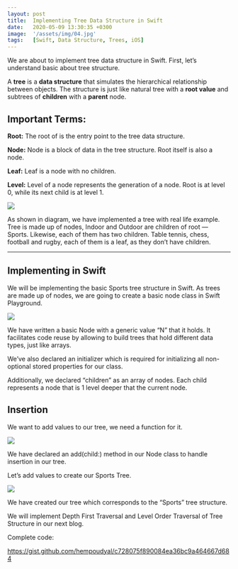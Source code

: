 ```yaml
---
layout: post
title:  Implementing Tree Data Structure in Swift
date:   2020-05-09 13:30:35 +0300
image:  '/assets/img/04.jpg'
tags:   [Swift, Data Structure, Trees, iOS]
---
```


We are about to implement tree data structure in Swift. First, let’s understand basic about tree structure.

A **tree** is a **data structure** that simulates the hierarchical relationship between objects. The structure is just like natural tree with a **root value** and subtrees of **children** with a **parent** node.

## Important Terms:

**Root:** The root of is the entry point to the tree data structure.

**Node:** Node is a block of data in the tree structure. Root itself is also a node.

**Leaf:** Leaf is a node with no children.

**Level:** Level of a node represents the generation of a node. Root is at level 0, while its next child is at level 1.

![](/assets/img/tree/tree1.jpg)

As shown in diagram, we have implemented a tree with real life example. Tree is made up of nodes, Indoor and Outdoor are children of root — Sports. Likewise, each of them has two children. Table tennis, chess, football and rugby, each of them is a leaf, as they don’t have children.


---

## Implementing in Swift

We will be implementing the basic Sports tree structure in Swift. As trees are made up of nodes, we are going to create a basic node class in Swift Playground.

![](/assets/img/tree/tree2.jpg)

We have written a basic Node with a generic value “N” that it holds. It facilitates code reuse by allowing to build trees that hold different data types, just like arrays.

We’ve also declared an initializer which is required for initializing all non-optional stored properties for our class.

Additionally, we declared “children” as an array of nodes. Each child represents a node that is 1 level deeper that the current node.

## Insertion

We want to add values to our tree, we need a function for it.

![](/assets/img/tree/tree3.jpg)

We have declared an add(child:) method in our Node class to handle insertion in our tree.

Let’s add values to create our Sports Tree.

![](/assets/img/tree/tree4.jpg)

We have created our tree which corresponds to the “Sports” tree structure.

We will implement Depth First Traversal and Level Order Traversal of Tree Structure in our next blog.

Complete code:

https://gist.github.com/hempoudyal/c728075f890084ea36bc9a464667d684
